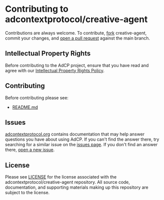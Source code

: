 # Contributing to adcontextprotocol/creative-agent
Contributions are always welcome. To contribute, [fork](https://help.github.com/articles/fork-a-repo/) creative-agent,
commit your changes, and [open a pull request](https://help.github.com/articles/using-pull-requests/) against the
main branch.

## Intellectual Property Rights
Before contributing to the AdCP project, ensure that you have read and agree with our [Intellectual Property Rights Policy](https://github.com/adcontextprotocol/adcp/blob/main/IPR_POLICY.md).

## Contributing
Before contributing please see:
- [README.md](README.md)

## Issues
[adcontextprotocol.org](http://adcontextprotocol.org/) contains documentation that may help answer questions you have about using AdCP.
If you can't find the answer there, try searching for a similar issue on the [issues page](https://github.com/adcontextprotocol/creative-agent/issues).
If you don't find an answer there, [open a new issue](https://github.com/adcontextprotocol/creative-agent/issues/new).

## License
Please see [LICENSE](LICENSE) for the license associated with the adcontextprotocol/creative-agent repository.
All source code, documentation, and supporting materials making up this repository are subject to the license.
